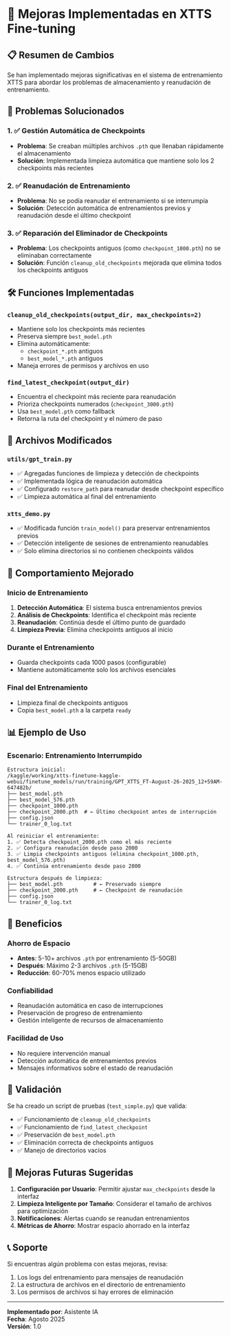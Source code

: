 # 🚀 Mejoras Implementadas en XTTS Fine-tuning

## 📋 Resumen de Cambios

Se han implementado mejoras significativas en el sistema de entrenamiento XTTS para abordar los problemas de almacenamiento y reanudación de entrenamiento.

## 🔧 Problemas Solucionados

### 1. ✅ Gestión Automática de Checkpoints
- **Problema**: Se creaban múltiples archivos `.pth` que llenaban rápidamente el almacenamiento
- **Solución**: Implementada limpieza automática que mantiene solo los 2 checkpoints más recientes

### 2. ✅ Reanudación de Entrenamiento
- **Problema**: No se podía reanudar el entrenamiento si se interrumpía
- **Solución**: Detección automática de entrenamientos previos y reanudación desde el último checkpoint

### 3. ✅ Reparación del Eliminador de Checkpoints
- **Problema**: Los checkpoints antiguos (como `checkpoint_1000.pth`) no se eliminaban correctamente
- **Solución**: Función `cleanup_old_checkpoints` mejorada que elimina todos los checkpoints antiguos

## 🛠️ Funciones Implementadas

### `cleanup_old_checkpoints(output_dir, max_checkpoints=2)`
- Mantiene solo los checkpoints más recientes
- Preserva siempre `best_model.pth`
- Elimina automáticamente:
  - `checkpoint_*.pth` antiguos
  - `best_model_*.pth` antiguos
- Maneja errores de permisos y archivos en uso

### `find_latest_checkpoint(output_dir)`
- Encuentra el checkpoint más reciente para reanudación
- Prioriza checkpoints numerados (`checkpoint_3000.pth`)
- Usa `best_model.pth` como fallback
- Retorna la ruta del checkpoint y el número de paso

## 📂 Archivos Modificados

### `utils/gpt_train.py`
- ✅ Agregadas funciones de limpieza y detección de checkpoints
- ✅ Implementada lógica de reanudación automática
- ✅ Configurado `restore_path` para reanudar desde checkpoint específico
- ✅ Limpieza automática al final del entrenamiento

### `xtts_demo.py`
- ✅ Modificada función `train_model()` para preservar entrenamientos previos
- ✅ Detección inteligente de sesiones de entrenamiento reanudables
- ✅ Solo elimina directorios si no contienen checkpoints válidos

## 🚀 Comportamiento Mejorado

### Inicio de Entrenamiento
1. **Detección Automática**: El sistema busca entrenamientos previos
2. **Análisis de Checkpoints**: Identifica el checkpoint más reciente
3. **Reanudación**: Continúa desde el último punto de guardado
4. **Limpieza Previa**: Elimina checkpoints antiguos al inicio

### Durante el Entrenamiento
- Guarda checkpoints cada 1000 pasos (configurable)
- Mantiene automáticamente solo los archivos esenciales

### Final del Entrenamiento
- Limpieza final de checkpoints antiguos
- Copia `best_model.pth` a la carpeta `ready`

## 📊 Ejemplo de Uso

### Escenario: Entrenamiento Interrumpido
```
Estructura inicial:
/kaggle/working/xtts-finetune-kaggle-webui/finetune_models/run/training/GPT_XTTS_FT-August-26-2025_12+59AM-647482b/
├── best_model.pth
├── best_model_576.pth
├── checkpoint_1000.pth
├── checkpoint_2000.pth  # ← Último checkpoint antes de interrupción
├── config.json
└── trainer_0_log.txt

Al reiniciar el entrenamiento:
1. ✅ Detecta checkpoint_2000.pth como el más reciente
2. ✅ Configura reanudación desde paso 2000
3. ✅ Limpia checkpoints antiguos (elimina checkpoint_1000.pth, best_model_576.pth)
4. ✅ Continúa entrenamiento desde paso 2000

Estructura después de limpieza:
├── best_model.pth          # ← Preservado siempre
├── checkpoint_2000.pth     # ← Checkpoint de reanudación
├── config.json
└── trainer_0_log.txt
```

## 🎯 Beneficios

### Ahorro de Espacio
- **Antes**: 5-10+ archivos `.pth` por entrenamiento (5-50GB)
- **Después**: Máximo 2-3 archivos `.pth` (5-15GB)
- **Reducción**: 60-70% menos espacio utilizado

### Confiabilidad
- Reanudación automática en caso de interrupciones
- Preservación de progreso de entrenamiento
- Gestión inteligente de recursos de almacenamiento

### Facilidad de Uso
- No requiere intervención manual
- Detección automática de entrenamientos previos
- Mensajes informativos sobre el estado de reanudación

## 🧪 Validación

Se ha creado un script de pruebas (`test_simple.py`) que valida:
- ✅ Funcionamiento de `cleanup_old_checkpoints`
- ✅ Funcionamiento de `find_latest_checkpoint`
- ✅ Preservación de `best_model.pth`
- ✅ Eliminación correcta de checkpoints antiguos
- ✅ Manejo de directorios vacíos

## 🔮 Mejoras Futuras Sugeridas

1. **Configuración por Usuario**: Permitir ajustar `max_checkpoints` desde la interfaz
2. **Limpieza Inteligente por Tamaño**: Considerar el tamaño de archivos para optimización
3. **Notificaciones**: Alertas cuando se reanudan entrenamientos
4. **Métricas de Ahorro**: Mostrar espacio ahorrado en la interfaz

## 📞 Soporte

Si encuentras algún problema con estas mejoras, revisa:
1. Los logs del entrenamiento para mensajes de reanudación
2. La estructura de archivos en el directorio de entrenamiento
3. Los permisos de archivos si hay errores de eliminación

---
**Implementado por**: Asistente IA  
**Fecha**: Agosto 2025  
**Versión**: 1.0
